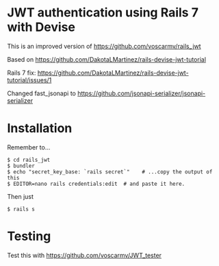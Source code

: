 # JWT authentication using Rails 7 with Devise

This is an improved version of https://github.com/voscarmv/rails_jwt

Based on https://github.com/DakotaLMartinez/rails-devise-jwt-tutorial

Rails 7 fix: https://github.com/DakotaLMartinez/rails-devise-jwt-tutorial/issues/1

Changed fast_jsonapi to https://github.com/jsonapi-serializer/jsonapi-serializer

# Installation

Remember to...

```
$ cd rails_jwt
$ bundler
$ echo "secret_key_base: `rails secret`"    # ...copy the output of this
$ EDITOR=nano rails credentials:edit  # and paste it here.
```
Then just

```
$ rails s
```

# Testing

Test this with https://github.com/voscarmv/JWT_tester
